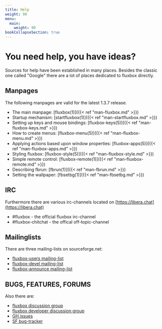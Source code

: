 ```yaml
---
title: Help
weight: 90
menu:
  main:
    weight: 90
bookCollapseSection: true
---
```


# You need help, you have ideas?

Sources for help have been established in many places. Besides the classic one
called "Google" there are a lot of places dedicated to fluxbox directly.

## Manpages

The following manpages are valid for the latest 1.3.7 release.

* The main manpage: [fluxbox(1)]({{< ref "man-fluxbox.md" >}})
* Startup mechanism: [startfluxbox(1)]({{< ref "man-startfluxbox.md" >}})
* Setting up keys and mouse bindings: [fluxbox-keys(5)]({{< ref "man-fluxbox-keys.md" >}})
* How to create menus: [fluxbox-menu(5)]({{< ref "man-fluxbox-menu.md" >}})
* Applying actions based upon window properties: [fluxbox-apps(5)]({{< ref "man-fluxbox-apps.md" >}})
* Styling fluxbox: [fluxbox-style(5)]({{< ref "man-fluxbox-style.md" >}})
* Simple remote control: [fluxbox-remote(1)]({{< ref "man-fluxbox-remote.md" >}})
* Describing fbrun: [fbrun(1)]({{< ref "man-fbrun.md" >}})
* Setting the wallpaper: [fbsetbg(1)]({{< ref "man-fbsetbg.md" >}})

<!-- disabled: 2025-01-16
## Wiki

You can get help from many places. The first location to visit should be
fluxbox-wiki.org.
-->

## IRC

Furthermore there are various irc-channels located on [https://libera.chat](https://libera.chat)

* #fluxbox - the official fluxbox irc-channel
* #fluxbox-chitchat - the offical off-topic-channel

## Mailinglists

There are three mailing-lists on sourceforge.net:

* [fluxbox-users mailing-list](https://sourceforge.net/p/fluxbox/mailman/fluxbox-users/)
* [fluxbox-devel mailing-list](https://sourceforge.net/p/fluxbox/mailman/fluxbox-devel/)
* [fluxbox-announce mailing-list](https://sourceforge.net/p/fluxbox/mailman/fluxbox-announce/)

## BUGS, FEATURES, FORUMS

Also there are:

* [fluxbox discussion group](https://groups.google.com/g/fluxbox)
* [fluxbox developer discussion group](https://groups.google.com/g/fluxbox-dev)
* [GH issues](https://github.com/fluxbox/fluxbox/issues)
* [SF bug-tracker](https://sourceforge.net/p/fluxbox/bugs/)
